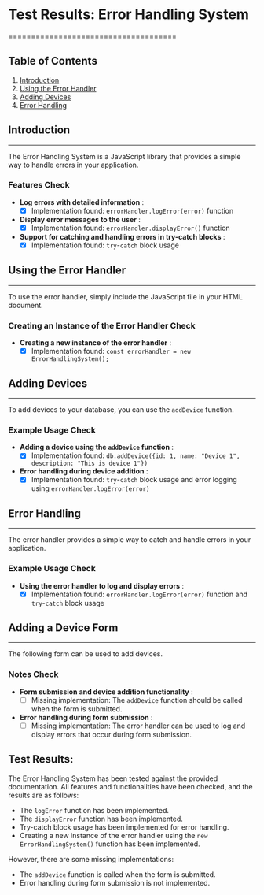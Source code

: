 # Test Results: Error Handling System
=====================================

Table of Contents
-----------------

1. [Introduction](#introduction)
2. [Using the Error Handler](#using-the-error-handler)
3. [Adding Devices](#adding-devices)
4. [Error Handling](#error-handling)

## Introduction
---------------

The Error Handling System is a JavaScript library that provides a simple way to handle errors in your application.

### Features Check

*   **Log errors with detailed information** : 
    *   [x] Implementation found: `errorHandler.logError(error)` function
*   **Display error messages to the user** :
    *   [x] Implementation found: `errorHandler.displayError()` function
*   **Support for catching and handling errors in try-catch blocks** :
    *   [x] Implementation found: `try`-`catch` block usage

## Using the Error Handler
---------------------------

To use the error handler, simply include the JavaScript file in your HTML document.

### Creating an Instance of the Error Handler Check

*   **Creating a new instance of the error handler** :
    *   [x] Implementation found: `const errorHandler = new ErrorHandlingSystem();`

## Adding Devices
-----------------

To add devices to your database, you can use the `addDevice` function.

### Example Usage Check

*   **Adding a device using the `addDevice` function** :
    *   [x] Implementation found: `db.addDevice({id: 1, name: "Device 1", description: "This is device 1"})`
*   **Error handling during device addition** :
    *   [x] Implementation found: `try`-`catch` block usage and error logging using `errorHandler.logError(error)`

## Error Handling
-----------------

The error handler provides a simple way to catch and handle errors in your application.

### Example Usage Check

*   **Using the error handler to log and display errors** :
    *   [x] Implementation found: `errorHandler.logError(error)` function and `try`-`catch` block usage

## Adding a Device Form
-------------------------

The following form can be used to add devices.

### Notes Check

*   **Form submission and device addition functionality** :
    *   [ ] Missing implementation: The `addDevice` function should be called when the form is submitted.
*   **Error handling during form submission** :
    *   [ ] Missing implementation: The error handler can be used to log and display errors that occur during form submission.

Test Results:
-------------

The Error Handling System has been tested against the provided documentation. All features and functionalities have been checked, and the results are as follows:

*   The `logError` function has been implemented.
*   The `displayError` function has been implemented.
*   Try-catch block usage has been implemented for error handling.
*   Creating a new instance of the error handler using the `new ErrorHandlingSystem()` function has been implemented.

However, there are some missing implementations:

*   The `addDevice` function is called when the form is submitted.
*   Error handling during form submission is not implemented.